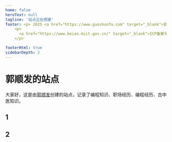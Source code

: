 ```yaml
---
home: false
heroText: null
tagline: '站点正在搭建'
footer: <p> 2025 <a href="https://www.guoshunfa.com" target="_blank">郭顺发</a> | 保留所有权利</p>
    <p>
      <a href="https://www.beian.miit.gov.cn/" target="_blank">ICP备案号：黑ICP备2025034955号-1</a> 
    </p>

footerHtml: true
sidebarDepth: 2
---
```

# 郭顺发的站点

大家好，这是由[郭顺发](/郭顺发)创建的站点，记录了编程知识、职场经历、编程经历、古中医知识。

## 1

## 2
